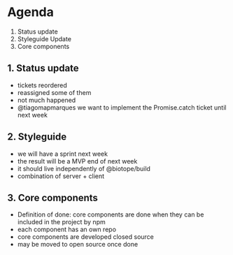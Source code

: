 # Agenda
1. Status update
2. Styleguide Update
3. Core components

## 1. Status update
- tickets reordered
- reassigned some of them
- not much happened
- @tiagomapmarques we want to implement the Promise.catch ticket until next week

## 2. Styleguide
- we will have a sprint next week
- the result will be a MVP end of next week
- it should live independently of @biotope/build
- combination of server + client

## 3. Core components
- Definition of done: core components are done when they can be included in the project by npm
- each component has an own repo 
- core components are developed closed source
- may be moved to open source once done
